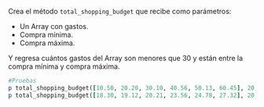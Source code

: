 Crea el método `total_shopping_budget` que recibe como parámetros:

- Un  Array con gastos.
- Compra mínima.
- Compra máxima.

Y regresa cuántos gastos del Array son menores que 30 y están entre la compra mínima y compra máxima.

```Ruby
#Pruebas
p total_shopping_budget([10.50, 20.20, 30.10, 40.56, 50.13, 60.45], 20, 30) == 1
p total_shopping_budget([18.30, 19.12, 20.21, 23.56, 24.78, 27.32], 20, 27) == 3
```

